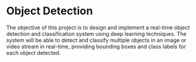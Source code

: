 # Object Detection
The objective of this project is to design and implement a real-time object detection and classification system using deep learning techniques. The system will be able to detect and classify multiple objects in an image or video stream in real-time, providing bounding boxes and class labels for each object detected.  
